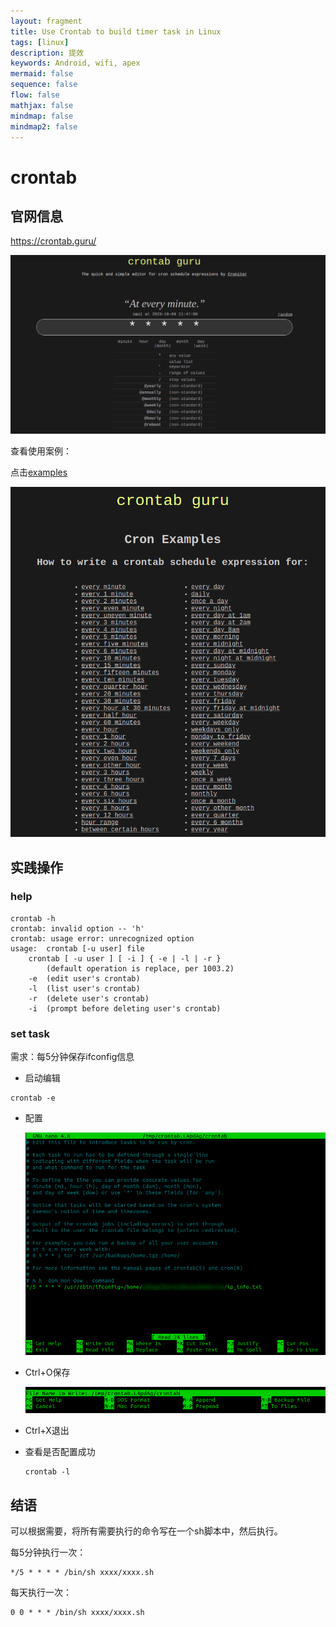```yaml
---
layout: fragment
title: Use Crontab to build timer task in Linux
tags: [linux]
description: 提效
keywords: Android, wifi, apex
mermaid: false
sequence: false
flow: false
mathjax: false
mindmap: false
mindmap2: false
---
```


# crontab

## 官网信息

https://crontab.guru/

![image-20231009114623019](https://raw.githubusercontent.com/KingofHubGit/ImageFactory/main/Public/image-20231009114623019.png)

查看使用案例：

点击[examples](https://crontab.guru/examples.html)

![image-20231009114816378](https://raw.githubusercontent.com/KingofHubGit/ImageFactory/main/Public/image-20231009114816378.png)



## 实践操作

### help

```
crontab -h
crontab: invalid option -- 'h'
crontab: usage error: unrecognized option
usage:	crontab [-u user] file
	crontab [ -u user ] [ -i ] { -e | -l | -r }
		(default operation is replace, per 1003.2)
	-e	(edit user's crontab)
	-l	(list user's crontab)
	-r	(delete user's crontab)
	-i	(prompt before deleting user's crontab)
```



### set task

需求：每5分钟保存ifconfig信息

- 启动编辑

```
crontab -e 
```

- 配置

  ![image-20231009115212204](https://raw.githubusercontent.com/KingofHubGit/ImageFactory/main/Public/image-20231009115212204.png)

- Ctrl+O保存

  ![image-20231009115253452](https://raw.githubusercontent.com/KingofHubGit/ImageFactory/main/Public/image-20231009115253452.png)

- Ctrl+X退出

- 查看是否配置成功

  ```
  crontab -l
  ```

  

## 结语

可以根据需要，将所有需要执行的命令写在一个sh脚本中，然后执行。

每5分钟执行一次：

```
*/5 * * * * /bin/sh xxxx/xxxx.sh
```



每天执行一次：

```
0 0 * * * /bin/sh xxxx/xxxx.sh
```















